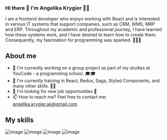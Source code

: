 ### Hi there 👋 I'm Angelika Krygier 🙍‍♀️

I am a frontend developer who enjoys working with React and is interested in various IT systems that support companies, such as CRM, WMS, MRP and ERP. Throughout my academic and professional journey, I have learned how these systems work, and I have desired to learn how to create them. Consequently, my fascination for programming was sparked. 🧗‍♀️🥳


## About me 

- 🔭 I'm currently working on a group project as part of my studies at YouCode - a programming school. 🎓🎓
- 🌱 I'm currently training in React, Redux, Saga, Styled Components, and many other skills. 💪💪
- 👯 I'm looking for new job opportunities 🤝
- 📫 How to reach me? Feel free to contact me: angelika.krygier.ak@gmail.com


## My skills

![image](https://user-images.githubusercontent.com/123166327/233979930-fc0b09b1-f059-4844-988a-cddd5b974c7b.png)
![image](https://user-images.githubusercontent.com/123166327/233977961-661ac317-95e0-44b3-b860-337762813e02.png)
![image](https://user-images.githubusercontent.com/123166327/233978458-829982a8-ec33-4a48-b28c-794500d2891b.png)
![image](https://user-images.githubusercontent.com/123166327/233978756-c17b22e2-f0d1-4222-b02f-9fcca1b8b520.png)


<!--
**AngelikaKrygier/AngelikaKrygier** is a ✨ _special_ ✨ repository because its `README.md` (this file) appears on your GitHub profile.
